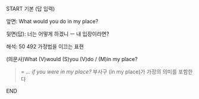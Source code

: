 START
기본 (답 입력)

앞면:
What would you do in my place?


뒷면(답):
너는 어떻게 하겠니 ㅡ 내 입장이라면?


해석:
50 492 가정법을 이끄는 표현

(의문사)What (V)would (S)you (V)do / (M)in my place?

> = *... if you were in my place?*
> 부사구 (in my place)가 가정의 의미를 포함한다
<!--ID: 1694922454870-->
END